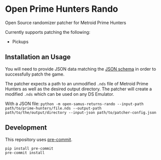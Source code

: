# Open Prime Hunters Rando
Open Source randomizer patcher for Metroid Prime Hunters

Currently supports patching the following:
- Pickups

## Installation an Usage

You will need to provide JSON data matching the [JSON schema](https://github.com/randovania/open-prime-hunters-rando/blob/main/src/open_prime_hunters_rando/files/schema.json) in order to successfully patch the game.

The patcher expects a path to an unmodified `.nds` file of Metroid Prime Hunters as well as the desired output directory. The patcher will create a modified `.nds` which can be used on any DS Emulator.

With a JSON file:
`python -m open-samus-returns-rando --input-path path/to/prime-hunters/file.nds --output-path path/to/the/output/directory --input-json path/to/patcher-config.json`

## Development
This repository uses [pre-commit](https://pre-commit.com/).
```
pip install pre-commit
pre-commit install
```
